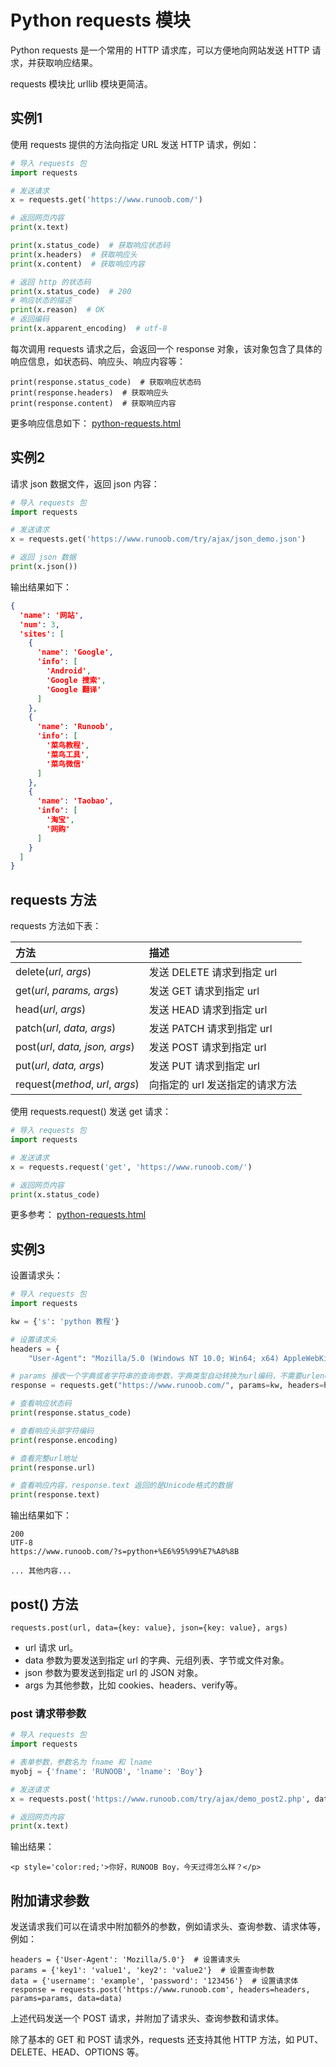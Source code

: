 # Python requests 模块

Python requests 是一个常用的 HTTP 请求库，可以方便地向网站发送 HTTP 请求，并获取响应结果。

requests 模块比 urllib 模块更简洁。

## 实例1

使用 requests 提供的方法向指定 URL 发送 HTTP 请求，例如：

```python
# 导入 requests 包
import requests

# 发送请求
x = requests.get('https://www.runoob.com/')

# 返回网页内容
print(x.text)

print(x.status_code)  # 获取响应状态码
print(x.headers)  # 获取响应头
print(x.content)  # 获取响应内容

# 返回 http 的状态码
print(x.status_code)  # 200
# 响应状态的描述
print(x.reason)  # OK
# 返回编码
print(x.apparent_encoding)  # utf-8
```

每次调用 requests 请求之后，会返回一个 response 对象，该对象包含了具体的响应信息，如状态码、响应头、响应内容等：

```shell
print(response.status_code)  # 获取响应状态码
print(response.headers)  # 获取响应头
print(response.content)  # 获取响应内容
```

更多响应信息如下：
[python-requests.html](https://www.runoob.com/python3/python-requests.html)

## 实例2

请求 json 数据文件，返回 json 内容：

```python
# 导入 requests 包
import requests

# 发送请求
x = requests.get('https://www.runoob.com/try/ajax/json_demo.json')

# 返回 json 数据
print(x.json())
```

输出结果如下：

```json
{
  'name': '网站',
  'num': 3,
  'sites': [
    {
      'name': 'Google',
      'info': [
        'Android',
        'Google 搜索',
        'Google 翻译'
      ]
    },
    {
      'name': 'Runoob',
      'info': [
        '菜鸟教程',
        '菜鸟工具',
        '菜鸟微信'
      ]
    },
    {
      'name': 'Taobao',
      'info': [
        '淘宝',
        '网购'
      ]
    }
  ]
}
```

## requests 方法

requests 方法如下表：

| 方法                               | 描述                  |
|:---------------------------------|:--------------------|
| delete(*url*, *args*)            | 发送 DELETE 请求到指定 url |
| get(*url*, *params, args*)       | 发送 GET 请求到指定 url    |
| head(*url*, *args*)              | 发送 HEAD 请求到指定 url   |
| patch(*url*, *data, args*)       | 发送 PATCH 请求到指定 url  |
| post(*url*, *data, json, args*)  | 发送 POST 请求到指定 url   |
| put(*url*, *data, args*)         | 发送 PUT 请求到指定 url    |
| request(*method*, *url*, *args*) | 向指定的 url 发送指定的请求方法  |

使用 requests.request() 发送 get 请求：

```python
# 导入 requests 包
import requests

# 发送请求
x = requests.request('get', 'https://www.runoob.com/')

# 返回网页内容
print(x.status_code)
```

更多参考：
[python-requests.html](https://www.runoob.com/python3/python-requests.html)

## 实例3

设置请求头：

```python
# 导入 requests 包
import requests

kw = {'s': 'python 教程'}

# 设置请求头
headers = {
    "User-Agent": "Mozilla/5.0 (Windows NT 10.0; Win64; x64) AppleWebKit/537.36 (KHTML, like Gecko) Chrome/54.0.2840.99 Safari/537.36"}

# params 接收一个字典或者字符串的查询参数，字典类型自动转换为url编码，不需要urlencode()
response = requests.get("https://www.runoob.com/", params=kw, headers=headers)

# 查看响应状态码
print(response.status_code)

# 查看响应头部字符编码
print(response.encoding)

# 查看完整url地址
print(response.url)

# 查看响应内容，response.text 返回的是Unicode格式的数据
print(response.text)
```

输出结果如下：

```shell
200
UTF-8
https://www.runoob.com/?s=python+%E6%95%99%E7%A8%8B

... 其他内容...
```

## post() 方法

```shell
requests.post(url, data={key: value}, json={key: value}, args)
```

* url 请求 url。
* data 参数为要发送到指定 url 的字典、元组列表、字节或文件对象。
* json 参数为要发送到指定 url 的 JSON 对象。
* args 为其他参数，比如 cookies、headers、verify等。

### post 请求带参数

```python
# 导入 requests 包
import requests

# 表单参数，参数名为 fname 和 lname
myobj = {'fname': 'RUNOOB', 'lname': 'Boy'}

# 发送请求
x = requests.post('https://www.runoob.com/try/ajax/demo_post2.php', data=myobj)

# 返回网页内容
print(x.text)
```

输出结果：

```shell
<p style='color:red;'>你好，RUNOOB Boy，今天过得怎么样？</p>
```

## 附加请求参数

发送请求我们可以在请求中附加额外的参数，例如请求头、查询参数、请求体等，例如：

```shell
headers = {'User-Agent': 'Mozilla/5.0'}  # 设置请求头
params = {'key1': 'value1', 'key2': 'value2'}  # 设置查询参数
data = {'username': 'example', 'password': '123456'}  # 设置请求体
response = requests.post('https://www.runoob.com', headers=headers, params=params, data=data)
```

上述代码发送一个 POST 请求，并附加了请求头、查询参数和请求体。

除了基本的 GET 和 POST 请求外，requests 还支持其他 HTTP 方法，如 PUT、DELETE、HEAD、OPTIONS 等。